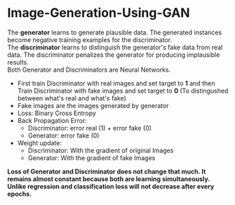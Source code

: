 # Image-Generation-Using-GAN
The **generator** learns to generate plausible data. The generated instances become negative training examples for the discriminator.\
The **discriminator** learns to distinguish the generator's fake data from real data. The discriminator penalizes the generator for producing implausible results.\
Both Generator and Discriminators are Neural Networks.
* First train Discriminator with real images and set target to **1** and then Train Discriminator with fake images and set target to **0** (To distingushed between what's real and what's fake)
* Fake images are the images generated by generator
* Loss: Binary Cross Entropy
* Back Propagation Error:
  * Discriminator: error real (1) + error fake (0)
  * Generator: error fake (0)
* Weight update:
  * Discriminator: With the gradient of original Images
  * Generator: With the gradient of fake Images
  
**Loss of Generator and Discriminator does not change that much. It remains almost constant because both are learning simultaneously.\
Unlike regression and classification loss will not decrease after every epochs.**
